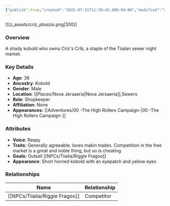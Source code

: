 ```yaml
---
{"publish":true,"created":"2025-07-21T11:30:45.000-04:00","modified":"2025-10-03T10:16:47.334-04:00","published":"2025-10-03T10:16:47.334-04:00","cssclasses":"","Age":"36","Ancestry":"Kobold","Gender":"Male","Location":["[[Nova Jersaeria]]","Sewers"],"Role":["Shopkeeper"],"Affiliation":["None"],"Appearances":["[[00 -The High Rollers Campaign-]]"]}
---
```



![[z_assets/criz_ploozio.png|300]]

### Overview
A shady kobold who owns Criz's Crib, a staple of the Tiialan sewer night market.

### Key Details
- **Age**: 36
- **Ancestry**: Kobold
- **Gender**: Male
- **Location**: [[Places/Nova Jersaeria\|Nova Jersaeria]],Sewers
- **Role**: Shopkeeper
- **Affiliation:** None
- **Appearances:** [[Adventures/00 -The High Rollers Campaign-\|00 -The High Rollers Campaign-]]

### Attributes
- **Voice**: Raspy
- **Traits**: Generally agreeable, loves makin trades. Competition in the free market is a great and noble thing, but so is cheating
- **Goals:** Outsell [[NPCs/Tiialia/Riggle Fragoo]]
- **Appearance**: Short horned kobold with an eyepatch and yellow eyes

### Relationships

| Name              | Relationship |
| ----------------- | ------------ |
| [[NPCs/Tiialia/Riggle Fragoo]] | Competitor   |
